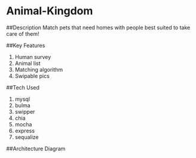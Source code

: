 # Animal-Kingdom

##Description
Match pets that need homes with people best suited to take care of them!

##Key Features
1) Human survey
2) Animal list
3) Matching algorithm
4) Swipable pics

##Tech Used
1) mysql
2) bulma
3) swipper
4) chia
5) mocha
6) express 
7) sequalize

##Architecture Diagram


